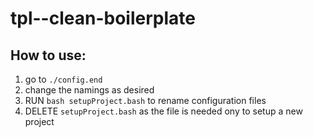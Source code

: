 # tpl--clean-boilerplate

## How to use:
1. go to `./config.end`
2. change the namings as desired
3. RUN `bash setupProject.bash` to rename configuration files
4. DELETE `setupProject.bash` as the file is needed ony to setup a new project

